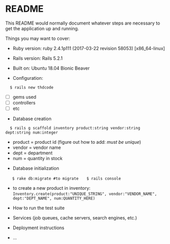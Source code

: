 # README

This README would normally document whatever steps are necessary to get the
application up and running.

Things you may want to cover:

* Ruby version: ruby 2.4.1p111 (2017-03-22 revision 58053) [x86_64-linux]
* Rails version: Rails 5.2.1

* Built on: Ubuntu 18.04 Bionic Beaver

* Configuration:
 
 ```  $ rails new thdcode```
- [ ] gems used
- [ ] controllers
- [ ] etc

* Database creation

 ```  $ rails g scaffold inventory product:string vendor:string dept:string num:integer```
  - product = product id (figure out how to add: *must be unique*)
  - vendor = vendor name
  - dept = department
  - num = quantity in stock

* Database initialization

```   $ rake db:migrate #to migrate```
```   $ rails console```
  - to create a new product in inventory:
      ```Inventory.create(product:"UNIQUE_STRING", vendor:"VENDOR_NAME", dept:"DEPT_NAME", num:QUANTITY_HERE)```

* How to run the test suite

* Services (job queues, cache servers, search engines, etc.)

* Deployment instructions

* ...
